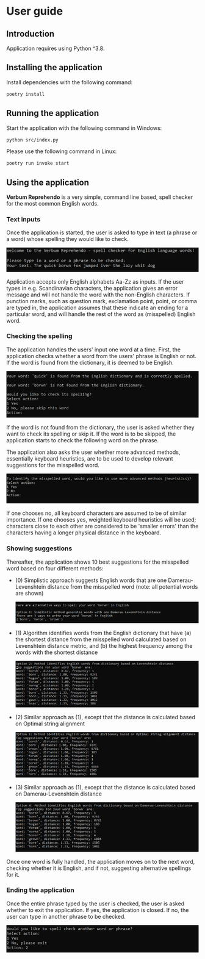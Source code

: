 # User guide

## Introduction 

Application requires using Python ^3.8.

## Installing the application 

Install dependencies with the following command: 

```bash
poetry install
```

## Running the application 

Start the application with the following command in Windows: 

```bash
python src/index.py
```
Please use the following command in Linux:

```bash
poetry run invoke start
```

## Using the application

**Verbum Reprehendo** is a very simple, command line based, spell checker for the most common English words.

### Text inputs

Once the application is started, the user is asked to type in text (a phrase or a word) whose spelling they would like to check.

![](./pictures/ug_start.png)

Application accepts only English alphabets Aa-Zz as inputs. If the user types in e.g. Scandinavian characters, the application gives an error message and will not handle the word with the non-English characters. If punction marks, such as question mark, exclamation point, point, or comma are typed in, the application assumes that these indicate an ending for a particular word, and will handle the rest of the word as (misspelled) English word. 

### Checking the spelling

The application handles the users' input one word at a time. First, the application checks whether a word from the users' phrase is English or not. If the word is found from the dictionary, it is deemed to be English. 

![](./pictures/ug_skip_word.png)

If the word is not found from the dictionary, the user is asked whether they want to check its spelling or skip it. If the word is to be skipped, the application starts to check the following word on the phrase. 

The application also asks the user whether more advanced methods, essentially keyboard heuristics, are to be used to develop relevant suggestions for the misspelled word. 

![](./pictures/ug_ask_heuristics.png)

If one chooses no, all keyboard characters are assumed to be of similar importance. If one chooses yes, weighted keyboard heuristics will be used; characters close to each other are considered to be 'smaller errors' than the characters having a longer physical distance in the keyboard. 

### Showing suggestions

Thereafter, the application shows 10 best suggestions for the misspelled word based on four different methods: 
* (0) Simplistic approach suggests English words that are one Damerau-Levenshtein distance from the misspelled word (note: all potential words are shown)

    ![](./pictures/ug_answer_0.png)

* (1) Algorithm identifies words from the English dictionary that have (a) the shortest distance from the misspelled word calculated based on Levenshtein distance metric, and (b) the highest frequency among the words with the shortest distance

    ![](./pictures/ug_answer_1.png)

* (2) Similar approach as (1), except that the distance is calculated based on Optimal string alignment

    ![](./pictures/ug_answer_2.png)

* (3) Similar approach as (1), except that the distance is calculated based on Damerau-Levenshtein distance

    ![](./pictures/ug_answer_3.png)

Once one word is fully handled, the application moves on to the next word, checking whether it is English, and if not, suggesting alternative spellings for it.

### Ending the application

Once the entire phrase typed by the user is checked, the user is asked whether to exit the application. If yes, the application is closed. If no, the user can type in another phrase to be checked. 

![](./pictures/ug_exit.png)